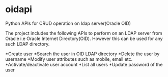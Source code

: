 # oidapi
Python APIs for CRUD operation on  ldap server(Oracle OID)

The project includes the following APIs to perform on an LDAP server from Oracle i.e Oracle Internet Directory(OID). However this can be used for any such LDAP directory.

*Create user
*Search the user in OID LDAP directory
*Delete the user by username
*Modify user attributes such as mobile, email etc.
*Activate/deactivate user account
*List all users
*Update password of the user
